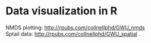 # Data visualization in R

NMDS plotting: http://rpubs.com/collnellphd/GWU_nmds  
Sptail data: http://rpubs.com/collnellphd/GWU_spatial . 
